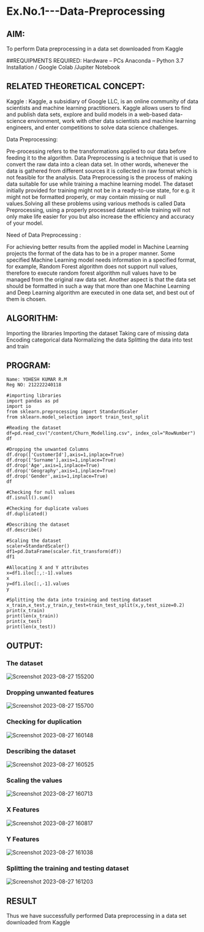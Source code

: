 # Ex.No.1---Data-Preprocessing
## AIM:

To perform Data preprocessing in a data set downloaded from Kaggle

##REQUIPMENTS REQUIRED:
Hardware – PCs
Anaconda – Python 3.7 Installation / Google Colab /Jupiter Notebook

## RELATED THEORETICAL CONCEPT:

Kaggle :
Kaggle, a subsidiary of Google LLC, is an online community of data scientists and machine learning practitioners. Kaggle allows users to find and publish data sets, explore and build models in a web-based data-science environment, work with other data scientists and machine learning engineers, and enter competitions to solve data science challenges.

Data Preprocessing:

Pre-processing refers to the transformations applied to our data before feeding it to the algorithm. Data Preprocessing is a technique that is used to convert the raw data into a clean data set. In other words, whenever the data is gathered from different sources it is collected in raw format which is not feasible for the analysis.
Data Preprocessing is the process of making data suitable for use while training a machine learning model. The dataset initially provided for training might not be in a ready-to-use state, for e.g. it might not be formatted properly, or may contain missing or null values.Solving all these problems using various methods is called Data Preprocessing, using a properly processed dataset while training will not only make life easier for you but also increase the efficiency and accuracy of your model.

Need of Data Preprocessing :

For achieving better results from the applied model in Machine Learning projects the format of the data has to be in a proper manner. Some specified Machine Learning model needs information in a specified format, for example, Random Forest algorithm does not support null values, therefore to execute random forest algorithm null values have to be managed from the original raw data set.
Another aspect is that the data set should be formatted in such a way that more than one Machine Learning and Deep Learning algorithm are executed in one data set, and best out of them is chosen.


## ALGORITHM:
Importing the libraries
Importing the dataset
Taking care of missing data
Encoding categorical data
Normalizing the data
Splitting the data into test and train

## PROGRAM:
```
Name: YOHESH KUMAR R.M
Reg NO: 212222240118
```
```
#importing libraries
import pandas as pd
import io
from sklearn.preprocessing import StandardScaler
from sklearn.model_selection import train_test_split

#Reading the dataset
df=pd.read_csv("/content/Churn_Modelling.csv", index_col="RowNumber")
df

#Dropping the unwanted Columns
df.drop(['CustomerId'],axis=1,inplace=True)
df.drop(['Surname'],axis=1,inplace=True)
df.drop('Age',axis=1,inplace=True)
df.drop('Geography',axis=1,inplace=True)
df.drop('Gender',axis=1,inplace=True)
df

#Checking for null values
df.isnull().sum()

#Checking for duplicate values
df.duplicated()

#Describing the dataset
df.describe()

#Scaling the dataset
scaler=StandardScaler()
df1=pd.DataFrame(scaler.fit_transform(df))
df1

#Allocating X and Y attributes
x=df1.iloc[:,:-1].values
x
y=df1.iloc[:,-1].values
y

#Splitting the data into training and testing dataset
x_train,x_test,y_train,y_test=train_test_split(x,y,test_size=0.2)
print(x_train)
print(len(x_train))
print(x_test)
print(len(x_test))
```
## OUTPUT:

### The dataset
![Screenshot 2023-08-27 155200](https://github.com/Yamunaasri/Ex.No.1---Data-Preprocessing/assets/115707860/0833a37c-71ed-4f5e-9ecd-c57a6c8fcacf)

### Dropping unwanted features
![Screenshot 2023-08-27 155700](https://github.com/Yamunaasri/Ex.No.1---Data-Preprocessing/assets/115707860/ce2f4978-5bc6-408f-ae70-f00114bfead5)

### Checking for duplication
![Screenshot 2023-08-27 160148](https://github.com/Yamunaasri/Ex.No.1---Data-Preprocessing/assets/115707860/07dc5041-4f55-4d9a-ba6d-1d7588f79374)

### Describing the dataset
![Screenshot 2023-08-27 160525](https://github.com/Yamunaasri/Ex.No.1---Data-Preprocessing/assets/115707860/8f74cfd8-9476-48d1-9e48-77c008c7591b)

### Scaling the values
![Screenshot 2023-08-27 160713](https://github.com/Yamunaasri/Ex.No.1---Data-Preprocessing/assets/115707860/10d1fbb4-47bc-4da4-adc9-fd6591dcd9b2)

### X Features
![Screenshot 2023-08-27 160817](https://github.com/Yamunaasri/Ex.No.1---Data-Preprocessing/assets/115707860/31b79862-9f30-4deb-aaf5-4b8b9508b822)

### Y Features
![Screenshot 2023-08-27 161038](https://github.com/Yamunaasri/Ex.No.1---Data-Preprocessing/assets/115707860/139305ad-0c35-4788-acc7-f72a90757d42)

### Splitting the training and testing dataset
![Screenshot 2023-08-27 161203](https://github.com/Yamunaasri/Ex.No.1---Data-Preprocessing/assets/115707860/8daa270e-6b98-470c-b2e0-2529d60c000b)


## RESULT
Thus we have successfully performed Data preprocessing in a data set downloaded from Kaggle
